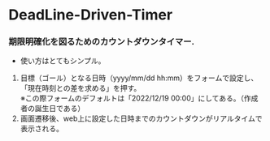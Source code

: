# DeadLine-Driven-Timer
### 期限明確化を図るためのカウントダウンタイマー.

* 使い方はとてもシンプル。

1) 目標（ゴール）となる日時（yyyy/mm/dd hh:mm）をフォームで設定し、「現在時刻との差を求める」を押す。　<br> 
   ※この際フォームのデフォルトは「2022/12/19 00:00」にしてある。（作成者の誕生日である）
2) 画面遷移後、web上に設定した日時までのカウントダウンがリアルタイムで表示される。
